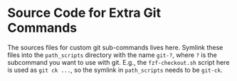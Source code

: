 # Source Code for Extra Git Commands

The sources files for custom git sub-commands lives here. Symlink these files into the `path_scripts` directory
with the name `git-?`, where `?` is the subcommand you want to use with git. E.g., the `fzf-checkout.sh` script
here is used as `git ck ...`, so the symlink in `path_scripts` needs to be `git-ck`.
